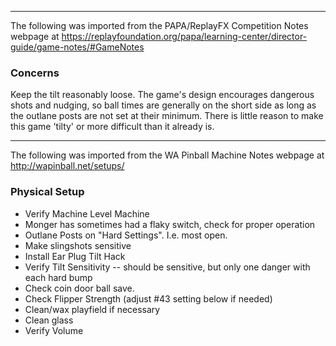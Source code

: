 ***
The following was imported from the PAPA/ReplayFX Competition Notes webpage at https://replayfoundation.org/papa/learning-center/director-guide/game-notes/#GameNotes
### Concerns
            
Keep the tilt reasonably loose. The game's design encourages dangerous shots and nudging, so ball times are generally on the short side as long as the outlane posts are not set at their minimum. There is little reason to make this game 'tilty' or more difficult than it already is.
***
The following was imported from the WA Pinball Machine Notes webpage at http://wapinball.net/setups/
### Physical Setup
-   Verify Machine Level Machine
-   Monger has sometimes had a flaky switch, check for proper operation
-   Outlane Posts on "Hard Settings". I.e. most open.
-   Make slingshots sensitive
-   Install Ear Plug Tilt Hack
-   Verify Tilt Sensitivity -- should be sensitive, but only one danger with each hard bump
-   Check coin door ball save.
-   Check Flipper Strength (adjust #43 setting below if needed)
-   Clean/wax playfield if necessary
-   Clean glass
-   Verify Volume
